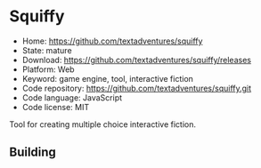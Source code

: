 # Squiffy

- Home: https://github.com/textadventures/squiffy
- State: mature
- Download: https://github.com/textadventures/squiffy/releases
- Platform: Web
- Keyword: game engine, tool, interactive fiction
- Code repository: https://github.com/textadventures/squiffy.git
- Code language: JavaScript
- Code license: MIT

Tool for creating multiple choice interactive fiction.

## Building
